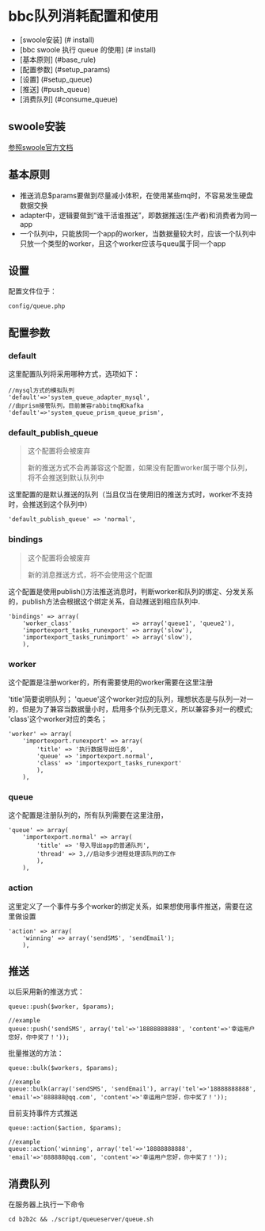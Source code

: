 # bbc队列消耗配置和使用

- [swoole安装] (# install)
- [bbc swoole 执行 queue 的使用] (# install)
- [基本原则] (#base_rule)
- [配置参数] (#setup_params)
- [设置] (#setup_queue)
- [推送] (#push_queue)
- [消费队列] (#consume_queue)

## swoole安装
[参照swoole官方文档](http://wiki.swoole.com/wiki/page/6.html)


<a name='base_rule'></a>
## 基本原则
* 推送消息$params要做到尽量减小体积，在使用某些mq时，不容易发生硬盘数据交换
* adapter中，逻辑要做到“谁干活谁推送”，即数据推送(生产者)和消费者为同一app
* 一个队列中，只能放同一个app的worker，当数据量较大时，应该一个队列中只放一个类型的worker，且这个worker应该与queu属于同一个app

<a name='setup_queue'></a>
## 设置
配置文件位于：

    config/queue.php

<a name='setup_params'></a>
## 配置参数

### default

这里配置队列将采用哪种方式，选项如下：

    //mysql方式的模拟队列
    'default'=>'system_queue_adapter_mysql',
    //由prism接管队列，目前兼容rabbitmq和kafka
    'default'=>'system_queue_prism_queue_prism',

### default_publish_queue

> 这个配置将会被废弃
>
> 新的推送方式不会再兼容这个配置，如果没有配置worker属于哪个队列，将不会推送到默认队列中

这里配置的是默认推送的队列（当且仅当在使用旧的推送方式时，worker不支持时，会推送到这个队列中）

    'default_publish_queue' => 'normal',


### bindings

> 这个配置将会被废弃
>
> 新的消息推送方式，将不会使用这个配置

这个配置是使用publish()方法推送消息时，判断worker和队列的绑定、分发关系的，publish方法会根据这个绑定关系，自动推送到相应队列中.

    'bindings' => array(
        'worker_class'                 => array('queue1', 'queue2'),
        'importexport_tasks_runexport' => array('slow'),
        'importexport_tasks_runimport' => array('slow'),
        ),


### worker

这个配置是注册worker的，所有需要使用的worker需要在这里注册

'title'简要说明队列；
'queue'这个worker对应的队列，理想状态是与队列一对一的，但是为了兼容当数据量小时，启用多个队列无意义，所以兼容多对一的模式;
'class'这个worker对应的类名；

    'worker' => array(
        'importexport.runexport' => array(
            'title' => '执行数据导出任务',
            'queue' => 'importexport.normal',
            'class' => 'importexport_tasks_runexport'
            ),
        ),

### queue

这个配置是注册队列的，所有队列需要在这里注册，

    'queue' => array(
        'importexport.normal' => array(
            'title' => '导入导出app的普通队列',
            'thread' => 3,//启动多少进程处理该队列的工作
            ),
        ),

### action

这里定义了一个事件与多个worker的绑定关系，如果想使用事件推送，需要在这里做设置

    'action' => array(
        'winning' => array('sendSMS', 'sendEmail');
        ),

<a name='push_queue'></a>
## 推送

以后采用新的推送方式：

    queue::push($worker, $params);

    //example
    queue::push('sendSMS', array('tel'=>'18888888888', 'content'=>'幸运用户您好，你中奖了！'));

批量推送的方法：

    queue::bulk($workers, $params);

    //example
    queue::bulk(array('sendSMS', 'sendEmail'), array('tel'=>'18888888888', 'email'=>'888888@qq.com', 'content'=>'幸运用户您好，你中奖了！'));


目前支持事件方式推送

    queue::action($action, $params);

    //example
    queue::action('winning', array('tel'=>'18888888888', 'email'=>'888888@qq.com', 'content'=>'幸运用户您好，你中奖了！'));

<a name='consume_queue'></a>
## 消费队列

在服务器上执行一下命令

    cd b2b2c && ./script/queueserver/queue.sh
